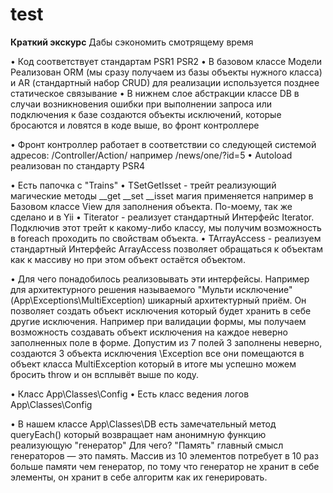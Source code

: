 # test
**Краткий экскурс**
Дабы сэкономить смотрящему время

  • Код соответствует стандартам PSR1 PSR2
  • В базовом классе Модели Реализован ORM (мы сразу получаем из базы объекты нужного класса) и AR (стандартный набор CRUD) для реализации используется позднее статическое связывание
  • В нижнем слое абстракции классе DB в случаи возникновения ошибки при выполнении запроса или подключения к базе создаются объекты исключений, которые бросаются и ловятся в коде выше, во фронт контроллере

  • Фронт контроллер работает в соответствии со следующей системой адресов: /Controller/Action/ например /news/one/?id=5
  • Autoload реализован по стандарту PSR4

  • Есть папочка с "Trains"
        • TSetGetIsset - трейт реализующий магические методы __get __set __isset магия применяется например в Базовом классе View для заполнения объекта. По-моему, так же сделано и в Yii
        • Titerator - реализует стандартный Интерфейс Iterator. Подключив этот трейт к какому-либо классу, мы получим возможность в foreach проходить по свойствам объекта.
        • TArrayAccess - реализуем стандартный Интерфейс ArrayAccess позволяет обращаться к объектам как к массиву но при этом объект остаётся объектом.
  
  • Для чего понадобилось реализовывать эти интерфейсы. Например для архитектурного решения называемого "Мульти исключение" (App\Exceptions\MultiException) шикарный архитектурный приём. 
  Он позволяет создать объект исключения который будет хранить в себе другие исключения. Например при валидации формы, 
  мы получаем возможность создавать объект исключения на каждое неверно заполненных поле в форме. Допустим из 7 полей 3 заполнены неверно, создаются 3 объекта исключения \Exception 
  все они помещаются в объект класса MultiException который в итоге мы успешно можем бросить throw и он всплывёт выше по коду.
        
  • Класс App\Classes\Config
  • Есть класс ведения логов App\Classes\Config

  • В нашем классе App\Classes\DB есть замечательный метод queryEach() который возвращает нам анонимную функцию реализующую "генератор"
  Для чего? "Память" главный смысл генераторов — это память. Массив из 10 элементов потребует в 10 раз больше памяти чем генератор, по тому что генератор не хранит в себе элементы, он хранит в себе алгоритм как их генерировать.

